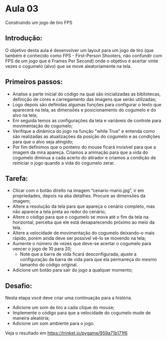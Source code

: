 # Aula 03

Construindo um jogo de tiro FPS

## Introdução: 

O objetivo desta aula é desenvolver um layout para um jogo de tiro (que também é conhecido como FPS - First-Person Shooters, não confundir com FPS de um jogo que é Frames Per Second) onde o objetivo é acertar vinte vezes o cogumelo (alvo) que se move aleatoriamente na tela.

## Primeiros passos: 

  * Analise a parte inicial do código na qual são inicializadas as bibliotecas, definição de cores e carregamento das imagens que serão utilizadas;
  * Logo depois são definidas algumas funções para configurar o texto que aparecerá na tela, as dimensões e posicionamento do cogumelo e do alvo na tela;
  * Em seguida temos as configurações da tela e variáveis de controle para movimentação do cogumelo;
  * Verifique a dinâmica do jogo na função "while True" e entenda como são realizadas as atualizações da posição do cogumelo e as condições para que o alvo seja atingido;
  * Por fim definimos que o ponteiro do mouse ficará invisível para que a imagem da mira apareça. Criamos a animação para que a vida do cogumelo diminua a cada acerto do atirador e criamos a condição de reiniciar o jogo quando a vida do cogumelo zerar.

## Tarefa:

  * Clicar com o botão direito na imagem “cenario-mario.jpg”, ir em propriedades, depois na aba detalhes. Procure as dimensões da imagem;
  * Altere a resolução da tela para que apareça o cenário completo, mas não aparece a tela preta ao redor do cenário;
  * Altere o código para que o cogumelo se mova até o fim da tela na horizontal, perceba que ele está desaparecendo próximo ao meio da tela.
  * Altere a velocidade de movimentação do cogumelo deixando-o mais rápido, porém ainda deve ser possível vê-lo se movendo na tela;
  * Aumente o número de vezes que deve-se acertar o cogumelo para vencer o jogo de 10 para 20;
      * Note que a barra de vida ficará desconfigurada, ajuste a configuração da barra de vida para que ela permaneça do mesmo tamanho do código original.
  * Adicione um botão para sair do jogo a qualquer momento;

## Desafio:

Nesta etapa você deve criar uma continuação para a história.

* Adicione um som de tiro a cada clique do mouse;
* Implemente o código para que a velocidade do cogumelo mude de maneira aleatória;
* Adicione um som ambiente para o jogo.


Veja o resultado em https://trinket.io/pygame/959a71b171f6
